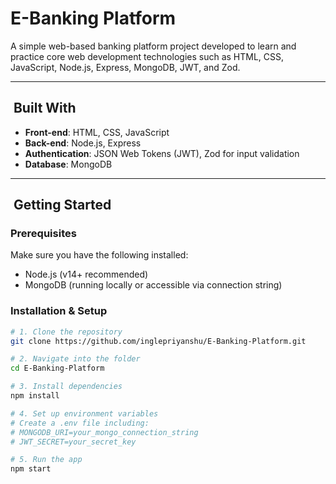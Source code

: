 # E-Banking Platform

A simple web-based banking platform project developed to learn and practice core web development technologies such as HTML, CSS, JavaScript, Node.js, Express, MongoDB, JWT, and Zod.

---

## ​ Built With

- **Front-end**: HTML, CSS, JavaScript  
- **Back-end**: Node.js, Express  
- **Authentication**: JSON Web Tokens (JWT), Zod for input validation  
- **Database**: MongoDB  

---

## ​ Getting Started

### Prerequisites
Make sure you have the following installed:
- Node.js (v14+ recommended)  
- MongoDB (running locally or accessible via connection string)

### Installation & Setup
```bash
# 1. Clone the repository
git clone https://github.com/inglepriyanshu/E-Banking-Platform.git

# 2. Navigate into the folder
cd E-Banking-Platform

# 3. Install dependencies
npm install

# 4. Set up environment variables
# Create a .env file including:
# MONGODB_URI=your_mongo_connection_string
# JWT_SECRET=your_secret_key

# 5. Run the app
npm start

